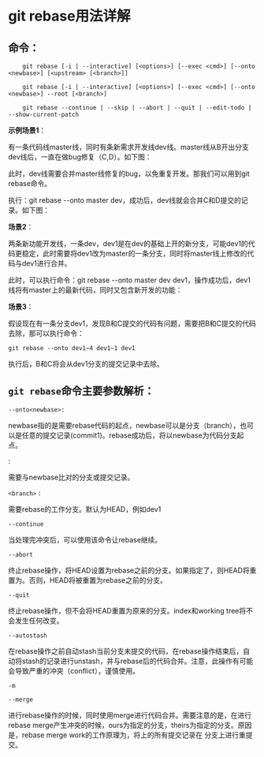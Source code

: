 # git rebase用法详解

## 命令：
```
    git rebase [-i | --interactive] [<options>] [--exec <cmd>] [--onto <newbase>] [<upstream> [<branch>]]

    git rebase [-i | --interactive] [<options>] [--exec <cmd>] [--onto <newbase>] --root [<branch>]

    git rebase --continue | --skip | --abort | --quit | --edit-todo | --show-current-patch
```

**示例场景1**：   

有一条代码线master线，同时有条新需求开发线dev线。master线从B开出分支dev线后，一直在做bug修复（C,D）。如下图：



此时，dev线需要合并master线修复的bug，以免重复开发。那我们可以用到git rebase命令。

执行：git rebase --onto master dev，成功后，dev线就会合并C和D提交的记录。如下图：



**场景2**：  

两条新功能开发线，一条dev，dev1是在dev的基础上开的新分支，可能dev1的代码更稳定，此时需要将dev1改为master的一条分支，同时将master线上修改的代码与dev1进行合并。



此时，可以执行命令：git rebase --onto master dev dev1，操作成功后，dev1线将有master上的最新代码，同时又包含新开发的功能：



**场景3**：  

假设现在有一条分支dev1，发现B和C提交的代码有问题，需要把B和C提交的代码去除，那可以执行命令：
```
git rebase --onto dev1~4 dev1~1 dev1
```

执行后，B和C将会从dev1分支的提交记录中去除。



## `git rebase`命令主要参数解析：

```
--onto<newbase>:
```

newbase指的是需要rebase代码的起点，newbase可以是分支（branch），也可以是任意的提交记录(commit1)。rebase成功后，将以newbase为代码分支起点。

<upstream>:

需要与newbase比对的分支或提交记录。
```
<branch>：
```

需要rebase的工作分支。默认为HEAD，例如dev1
```
--continue
```

当处理完冲突后，可以使用该命令让rebase继续。
```
--abort
```
终止rebase操作，将HEAD设置为rebase之前的分支。如果指定了<branch>，则HEAD将重置为<branch>。否则，HEAD将被重置为rebase之前的分支。
```
--quit
```
终止rebase操作，但不会将HEAD重置为原来的分支。index和working tree将不会发生任何改变。
```
--autostash
```
在rebase操作之前自动stash当前分支未提交的代码，在rebase操作结束后，自动将stash的记录进行unstash，并与rebase后的代码合并。注意，此操作有可能会导致严重的冲突（conflict），谨慎使用。
```
-m

--merge
```
进行rebase操作的时候，同时使用merge进行代码合并。需要注意的是，在进行rebase merge产生冲突的时候，ours为<upstream>指定的分支，theirs为<branch>指定的分支。原因是，rebase merge work的工作原理为，将<branch>上的所有提交记录在<upstream> 分支上进行重提交。
